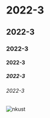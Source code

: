 # 2022-3
## 2022-3
### 2022-3
#### 2022-3
##### 2022-3
###### 2022-3


![nkust](https://user-images.githubusercontent.com/113885747/190969471-a2ca79b0-93f4-4408-b195-9e137d9544c3.png)

